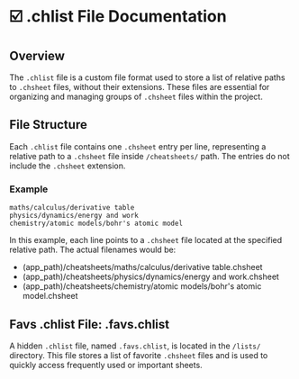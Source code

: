 # :ballot_box_with_check: .chlist File Documentation

## Overview

The `.chlist` file is a custom file format used to store a list of relative paths to `.chsheet` files, without their extensions. These files are essential for organizing and managing groups of `.chsheet` files within the project.

## File Structure

Each `.chlist` file contains one `.chsheet` entry per line, representing a relative path to a `.chsheet` file inside `/cheatsheets/` path. The entries do not include the `.chsheet` extension.

### Example

```plaintext
maths/calculus/derivative table
physics/dynamics/energy and work
chemistry/atomic models/bohr's atomic model
```
In this example, each line points to a `.chsheet` file located at the specified relative path. The actual filenames would be:
- (app_path)/cheatsheets/maths/calculus/derivative table.chsheet
- (app_path)/cheatsheets/physics/dynamics/energy and work.chsheet
- (app_path)/cheatsheets/chemistry/atomic models/bohr's atomic model.chsheet

## Favs .chlist File: .favs.chlist

A hidden `.chlist` file, named `.favs.chlist`, is located in the `/lists/` directory. This file stores a list of favorite `.chsheet` files and is used to quickly access frequently used or important sheets.



